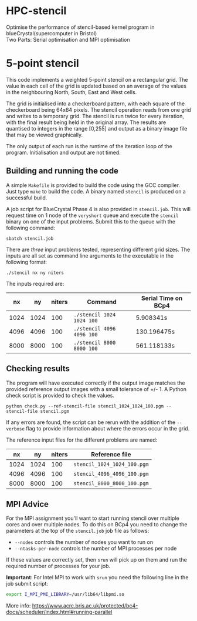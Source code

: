 # HPC-stencil
Optimise the performance of stencil-based kernel program in blueCrystal(supercomputer in Bristol)   
Two Parts: Serial optimisation and MPI optimisation

# 5-point stencil

This code implements a weighted 5-point stencil on a rectangular grid.  The
value in each cell of the grid is updated based on an average of the values in
the neighbouring North, South, East and West cells.

The grid is initialised into a checkerboard pattern, with each square of the
checkerboard being 64x64 pixels. The stencil operation reads from one grid and
writes to a temporary grid.  The stencil is run twice for every iteration, with
the final result being held in the original array.  The results are quantised to
integers in the range [0,255] and output as a binary image file that may be
viewed graphically.

The only output of each run is the runtime of the iteration loop of the program.
Initialisation and output are not timed.

## Building and running the code

A simple `Makefile` is provided to build the code using the GCC compiler.  Just
type `make` to build the code.  A binary named `stencil` is produced on a
successful build.

A job script for BlueCrystal Phase 4 is also provided in `stencil.job`.  This
will request time on 1 node of the `veryshort` queue and execute the `stencil`
binary on one of the input problems.  Submit this to the queue with the
following command:

    sbatch stencil.job

There are *three* input problems tested, representing different grid sizes.  The
inputs are all set as command line arguments to the executable in the following
format:

    ./stencil nx ny niters

The inputs required are:

| nx   | ny   | niters | Command                   | Serial Time on BCp4 |
| ---- | ---- | ------ | ------------------------- | ------------------- |
| 1024 | 1024 | 100    | `./stencil 1024 1024 100` |           5.908341s |
| 4096 | 4096 | 100    | `./stencil 4096 4096 100` |         130.196475s |
| 8000 | 8000 | 100    | `./stencil 8000 8000 100` |         561.118133s |

## Checking results

The program will have executed correctly if the output image matches the
provided reference output images with a small tolerance of +/- 1.  A Python
check script is provided to check the values. 

    python check.py --ref-stencil-file stencil_1024_1024_100.pgm --stencil-file stencil.pgm

If any errors are found, the script can be rerun with the addition of the
`--verbose` flag to provide information about where the errors occur in the
grid.

The reference input files for the different problems are named:

| nx   | ny   | niters | Reference file              |
| ---- | ---- | ------ | --------------------------- |
| 1024 | 1024 | 100    | `stencil_1024_1024_100.pgm` |
| 4096 | 4096 | 100    | `stencil_4096_4096_100.pgm` |
| 8000 | 8000 | 100    | `stencil_8000_8000_100.pgm` |

## MPI Advice

For the MPI assignment you'll want to start running stencil over multiple cores
and over multiple nodes. To do this on BCp4 you need to change the parameters
at the top of the `stencil.job` job file as follows:

* `--nodes` controls the number of nodes you want to run on
* `--ntasks-per-node` controls the number of MPI processes per node

If these values are correctly set, then `srun` will pick up on them and run the
required number of processes for your job.

**Important**: For Intel MPI to work with `srun` you need the following line in the job submit script:

```bash
export I_MPI_PMI_LIBRARY=/usr/lib64/libpmi.so
```

More info: 
<https://www.acrc.bris.ac.uk/protected/bc4-docs/scheduler/index.html#running-parallel>
